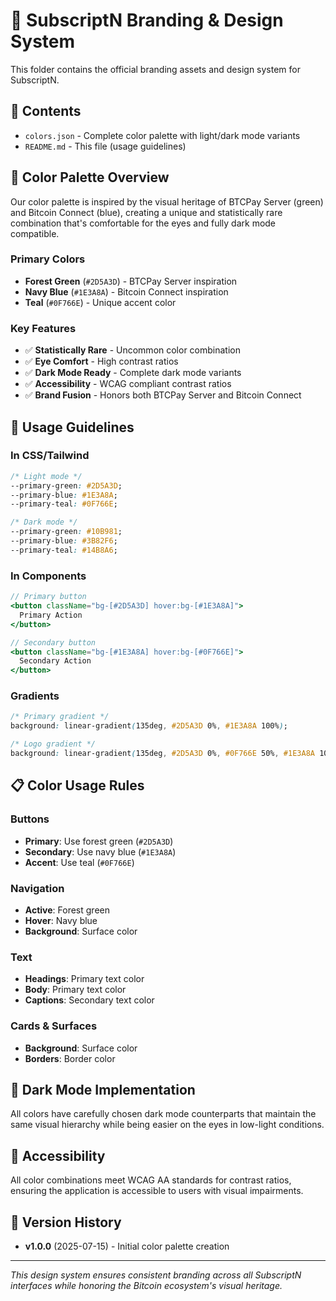 # 🎨 SubscriptN Branding & Design System

This folder contains the official branding assets and design system for SubscriptN.

## 📁 Contents

- `colors.json` - Complete color palette with light/dark mode variants
- `README.md` - This file (usage guidelines)

## 🎯 Color Palette Overview

Our color palette is inspired by the visual heritage of BTCPay Server (green) and Bitcoin Connect (blue), creating a unique and statistically rare combination that's comfortable for the eyes and fully dark mode compatible.

### Primary Colors
- **Forest Green** (`#2D5A3D`) - BTCPay Server inspiration
- **Navy Blue** (`#1E3A8A`) - Bitcoin Connect inspiration  
- **Teal** (`#0F766E`) - Unique accent color

### Key Features
- ✅ **Statistically Rare** - Uncommon color combination
- ✅ **Eye Comfort** - High contrast ratios
- ✅ **Dark Mode Ready** - Complete dark mode variants
- ✅ **Accessibility** - WCAG compliant contrast ratios
- ✅ **Brand Fusion** - Honors both BTCPay Server and Bitcoin Connect

## 🚀 Usage Guidelines

### In CSS/Tailwind
```css
/* Light mode */
--primary-green: #2D5A3D;
--primary-blue: #1E3A8A;
--primary-teal: #0F766E;

/* Dark mode */
--primary-green: #10B981;
--primary-blue: #3B82F6;
--primary-teal: #14B8A6;
```

### In Components
```jsx
// Primary button
<button className="bg-[#2D5A3D] hover:bg-[#1E3A8A]">
  Primary Action
</button>

// Secondary button  
<button className="bg-[#1E3A8A] hover:bg-[#0F766E]">
  Secondary Action
</button>
```

### Gradients
```css
/* Primary gradient */
background: linear-gradient(135deg, #2D5A3D 0%, #1E3A8A 100%);

/* Logo gradient */
background: linear-gradient(135deg, #2D5A3D 0%, #0F766E 50%, #1E3A8A 100%);
```

## 📋 Color Usage Rules

### Buttons
- **Primary**: Use forest green (`#2D5A3D`)
- **Secondary**: Use navy blue (`#1E3A8A`)
- **Accent**: Use teal (`#0F766E`)

### Navigation
- **Active**: Forest green
- **Hover**: Navy blue
- **Background**: Surface color

### Text
- **Headings**: Primary text color
- **Body**: Primary text color
- **Captions**: Secondary text color

### Cards & Surfaces
- **Background**: Surface color
- **Borders**: Border color

## 🌙 Dark Mode Implementation

All colors have carefully chosen dark mode counterparts that maintain the same visual hierarchy while being easier on the eyes in low-light conditions.

## 📐 Accessibility

All color combinations meet WCAG AA standards for contrast ratios, ensuring the application is accessible to users with visual impairments.

## 🔄 Version History

- **v1.0.0** (2025-07-15) - Initial color palette creation

---

*This design system ensures consistent branding across all SubscriptN interfaces while honoring the Bitcoin ecosystem's visual heritage.* 